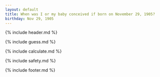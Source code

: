 ```yaml
---
layout: default
title: When was I or my baby conceived if born on November 29, 1905?
birthday: Nov 29, 1905
---
```


{% include header.md %}

{% include guess.md %}

{% include calculate.md %}

{% include safety.md %}

{% include footer.md %}



